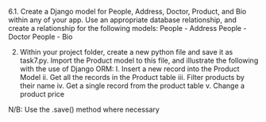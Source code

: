 6.1. Create a Django model for People, Address, Doctor, Product, and Bio within any of your app.
Use an appropriate database relationship, and create a relationship for the following models:
People - Address
People - Doctor
People - Bio

2. Within your project folder, create a new python file and save it as task7.py. Import the Product model to this file, and illustrate the following with the use of Django ORM:
I. Insert a new record into the Product Model
ii. Get all the records in the Product table
iii. Filter products by their name
iv. Get a single record from the product table
v. Change a product price

N/B: Use the .save() method where necessary
